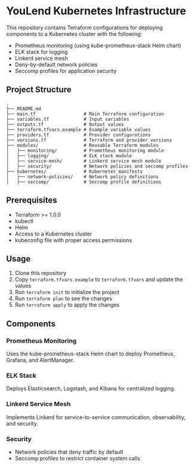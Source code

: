 # YouLend Kubernetes Infrastructure

This repository contains Terraform configurations for deploying components to a Kubernetes cluster with the following:

- Prometheus monitoring (using kube-prometheus-stack Helm chart)
- ELK stack for logging
- Linkerd service mesh
- Deny-by-default network policies
- Seccomp profiles for application security

## Project Structure

```
.
├── README.md
├── main.tf                  # Main Terraform configuration
├── variables.tf             # Input variables
├── outputs.tf               # Output values
├── terraform.tfvars.example # Example variable values
├── providers.tf             # Provider configurations
├── versions.tf              # Terraform and provider versions
├── modules/                 # Reusable Terraform modules
│   ├── monitoring/          # Prometheus monitoring module
│   ├── logging/             # ELK stack module
│   ├── service-mesh/        # Linkerd service mesh module
│   ├── security/            # Network policies and seccomp profiles
├── kubernetes/              # Kubernetes manifests
│   ├── network-policies/    # Network policy definitions
│   ├── seccomp/             # Seccomp profile definitions
```

## Prerequisites

- Terraform >= 1.0.0
- kubectl
- Helm
- Access to a Kubernetes cluster
- kubeconfig file with proper access permissions

## Usage

1. Clone this repository
2. Copy `terraform.tfvars.example` to `terraform.tfvars` and update the values
3. Run `terraform init` to initialize the project
4. Run `terraform plan` to see the changes
5. Run `terraform apply` to apply the changes

## Components

### Prometheus Monitoring

Uses the kube-prometheus-stack Helm chart to deploy Prometheus, Grafana, and AlertManager.

### ELK Stack

Deploys Elasticsearch, Logstash, and Kibana for centralized logging.

### Linkerd Service Mesh

Implements Linkerd for service-to-service communication, observability, and security.

### Security

- Network policies that deny traffic by default
- Seccomp profiles to restrict container system calls
